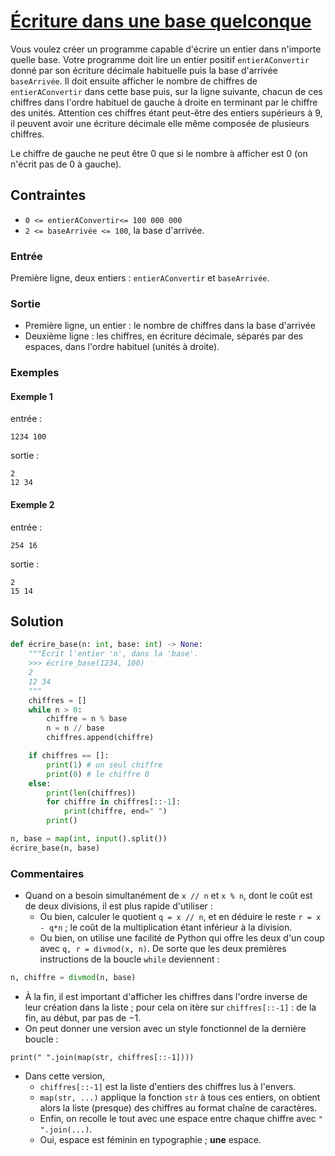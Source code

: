 # [Écriture dans une base quelconque ](http://www.france-ioi.org/algo/task.php?idChapter=565&idTask=1748)

Vous voulez créer un programme capable d'écrire un entier dans n'importe quelle base. Votre programme doit lire un entier positif `entierAConvertir` donné par son écriture décimale habituelle puis la base d'arrivée `baseArrivée`. Il doit ensuite afficher le nombre de chiffres de `entierAConvertir` dans cette base puis, sur la ligne suivante, chacun de ces chiffres dans l'ordre habituel de gauche à droite en terminant par le chiffre des unités. Attention ces chiffres étant peut-être des entiers supérieurs à 9, il peuvent avoir une écriture décimale elle même composée de plusieurs chiffres.

Le chiffre de gauche ne peut être 0 que si le nombre à afficher est 0 (on n'écrit pas de 0 à gauche).

## Contraintes

* `0 <= entierAConvertir<= 100 000 000`
* `2 <= baseArrivée <= 100`, la base d'arrivée.

### Entrée
Première ligne, deux entiers : `entierAConvertir` et `baseArrivée`.

### Sortie
* Première ligne, un entier : le nombre de chiffres dans la base d'arrivée
* Deuxième ligne : les chiffres, en écriture décimale, séparés par des espaces, dans l'ordre habituel (unités à droite).

### Exemples

#### Exemple 1

entrée :

    1234 100

sortie :

    2
    12 34

#### Exemple 2

entrée :

    254 16

sortie :

    2
    15 14

## Solution

```python
def écrire_base(n: int, base: int) -> None:
    """Écrit l'entier 'n', dans la 'base'.
    >>> écrire_base(1234, 100)
    2
    12 34
    """
    chiffres = []
    while n > 0:
        chiffre = n % base
        n = n // base
        chiffres.append(chiffre)

    if chiffres == []:
        print(1) # un seul chiffre
        print(0) # le chiffre 0
    else:
        print(len(chiffres))
        for chiffre in chiffres[::-1]:
            print(chiffre, end=" ")
        print()

n, base = map(int, input().split())
écrire_base(n, base)
```

### Commentaires

* Quand on a besoin simultanément de `x // n` et `x % n`, dont le coût est de deux divisions, il est plus rapide d'utiliser :
    * Ou bien, calculer le quotient `q = x // n`, et en déduire le reste `r = x - q*n` ; le coût de la multiplication étant inférieur à la division.
    * Ou bien, on utilise une facilité de Python qui offre les deux d'un coup avec `q, r = divmod(x, n)`. De sorte que les deux premières instructions de la boucle `while` deviennent :
```python
n, chiffre = divmod(n, base)
```

* À la fin, il est important d'afficher les chiffres dans l'ordre inverse de leur création dans la liste ; pour cela on itère sur `chiffres[::-1]` : de la fin, au début, par pas de $-1$.
* On peut donner une version avec un style fonctionnel de la dernière boucle :
```
print(" ".join(map(str, chiffres[::-1])))
```
* Dans cette version,
    * `chiffres[::-1]` est la liste d'entiers des chiffres lus à l'envers.
    * `map(str, ...)` applique la fonction `str` à tous ces entiers, on obtient alors la liste (presque) des chiffres au format chaîne de caractères.
    * Enfin, on recolle le tout avec une espace entre chaque chiffre avec `" ".join(...)`.
    * Oui, espace est féminin en typographie ; **une** espace.
